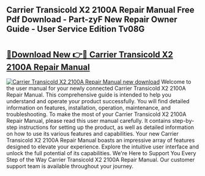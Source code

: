 ## Carrier Transicold X2 2100A Repair Manual Free Pdf Download - Part-zyF New Repair Owner Guide - User Service Edition Tv08G

# <h2><a href="http://bc84257.oget.top/?id=Carrier+Transicold+X2+2100A+Repair+Manual">🔗Download New 👉🔴 Carrier Transicold X2 2100A Repair Manual</a></h2>

[![Carrier Transicold X2 2100A Repair Manual new download](https://i.imgur.com/5g1atiW.png)](http://bc84257.oget.top/?id=Carrier+Transicold+X2+2100A+Repair+Manual)
Welcome to the user manual for your newly connected Carrier Transicold X2 2100A Repair Manual. This comprehensive guide is intended to help you understand and operate your product successfully. You will find detailed information on features, installation, operation, maintenance, and troubleshooting. To make the most of your Carrier Transicold X2 2100A Repair Manual, please read this user manual carefully. It contains step-by-step instructions for setting up the product, as well as detailed information on how to use its various features and capabilities. Your new Carrier Transicold X2 2100A Repair Manual boasts an impressive array of features designed to elevate your experience. Explore the intuitive user interface and unlock the full potential of its capabilities. We're Here to Support You Every Step of the Way Carrier Transicold X2 2100A Repair Manual. Our customer support team is available throughout your journey.
